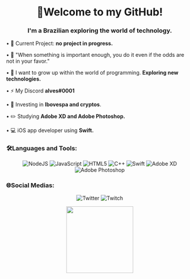 <h1 align="center">👋Welcome to my GitHub!</h1>
<h3 align="center">I'm a Brazilian exploring the world of technology.</h3>

• 🔭 Current Project: **no project in progress.**

• 💬 "When something is important enough, you do it even if the odds are not in your favor."

• 🤝 I want to grow up within the world of programming. **Exploring new technologies.**

• ⚡ My Discord **alves#0001**

• 💸 Investing in **Ibovespa and cryptos**. 

• ✏️ Studying **Adobe XD and Adobe Photoshop.**

• 💻 iOS app developer using **Swift.**


<h3 align="left">🛠️Languages and Tools:</h3>
<p align="center">
  <img alt="NodeJS" src="https://img.shields.io/badge/node.js%20-%2343853D.svg?&style=for-the-badge&logo=node.js&logoColor=white"/>
  <img alt="JavaScript" src="https://img.shields.io/badge/javascript%20-%23323330.svg?&style=for-the-badge&logo=javascript&logoColor=%23F7DF1E"/>
  <img alt="HTML5" src="https://img.shields.io/badge/html5%20-%23E34F26.svg?&style=for-the-badge&logo=html5&logoColor=white"/>
  <img alt="C++" src="https://img.shields.io/badge/c++%20-%2300599C.svg?&style=for-the-badge&logo=c%2B%2B&ogoColor=white"/>
  <img alt="Swift" src="https://img.shields.io/badge/swift-%23FA7343.svg?&style=for-the-badge&logo=swift&logoColor=white"/>
  <img alt="Adobe XD" src="https://img.shields.io/badge/adobe%20xd%20-%23FF26BE.svg?&style=for-the-badge&logo=adobe%20xd&logoColor=white"/>
  <img alt="Adobe Photoshop" src="https://img.shields.io/badge/adobe%20photoshop%20-%2331A8FF.svg?&style=for-the-badge&logo=adobe%20photoshop&logoColor=white"/>
</p>

<h3 align="left">🌐Social Medias:</h3>
<p align="center">
  <img alt="Twitter" src="https://img.shields.io/badge/<alvesss_0> %20-%231DA1F2.svg?&style=for-the-badge&logo=Twitter&logoColor=white"/>
  <img alt="Twitch" src="https://img.shields.io/badge/<alvess_01>%20-%239146FF.svg?&style=for-the-badge&logo=Twitch&logoColor=white"/>
</p>


<a href="https://github.com/alvess01">
<p align="center">
  <img height="180em" src="https://github-readme-stats.vercel.app/api?username=alvess01&theme=react&show_icons=true" style"max-width: 100%;" />
</a>
